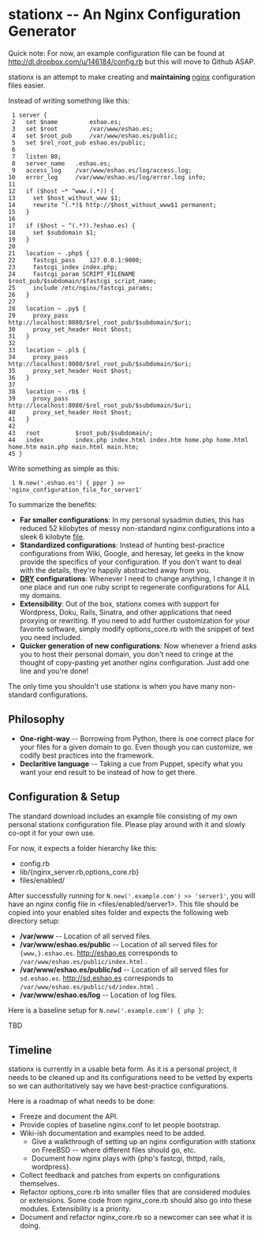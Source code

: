 stationx -- An Nginx Configuration Generator
================================

Quick note: For now, an example configuration file can be found at <http://dl.dropbox.com/u/146184/config.rb> but this will move to Github ASAP.

stationx is an attempt to make creating and **maintaining** [nginx](http://nginx.net/) configuration files easier.

Instead of writing something like this:

     1 server {
     2   set $name         eshao.es;
     3   set $root         /var/www/eshao.es;
     4   set $root_pub     /var/www/eshao.es/public;
     5   set $rel_root_pub eshao.es/public;     
     6
     7   listen 80;
     8   server_name   .eshao.es;
     9   access_log    /var/www/eshao.es/log/access.log;
    10   error_log     /var/www/eshao.es/log/error.log info; 
    11
    12   if ($host ~* ^www.(.*)) {
    13     set $host_without_www $1;
    14     rewrite ^(.*)$ http://$host_without_www$1 permanent;
    15   }         
    16
    17   if ($host ~ ^(.*?).?eshao.es) {
    18     set $subdomain $1;
    19   }
    20             
    21   location ~ .php$ {
    22     fastcgi_pass    127.0.0.1:9000;
    23     fastcgi_index index.php;
    24     fastcgi_param SCRIPT_FILENAME $root_pub/$subdomain/$fastcgi_script_name;
    25     include /etc/nginx/fastcgi_params;
    26   }
    27
    28   location ~ .py$ {
    29     proxy_pass       http://localhost:8080/$rel_root_pub/$subdomain/$uri;
    30     proxy_set_header Host $host;        
    31   }
    32
    33   location ~ .pl$ {
    34     proxy_pass       http://localhost:8080/$rel_root_pub/$subdomain/$uri;
    35     proxy_set_header Host $host;
    36   }
    37
    38   location ~ .rb$ {
    39     proxy_pass       http://localhost:8080/$rel_root_pub/$subdomain/$uri;
    40     proxy_set_header Host $host;        
    41   }
    42
    43   root          $root_pub/$subdomain/;
    44   index         index.php index.html index.htm home.php home.html home.htm main.php main.html main.htm;
    45 }

Write something as simple as this:

     1 N.new('.eshao.es') { pppr } >> 'nginx_configuration_file_for_server1'

To summarize the benefits:

* __Far smaller configurations__: In my personal sysadmin duties, this has reduced 52 kilobytes of messy non-standard nginx configurations into a sleek 6 kilobyte [file](http://dl.dropbox.com/u/146184/config.rb). 
* __Standardized configurations__: Instead of hunting best-practice configurations from Wiki, Google, and heresay, let geeks in the know provide the specifics of your configuration. If you don't want to deal with the details, they're happily abstracted away from you.
* __[DRY](http://en.wikipedia.org/wiki/Don%27t_repeat_yourself) configurations__: Whenever I need to change anything, I change it in one place and run one ruby script to regenerate configurations for ALL my domains.
* __Extensibility__: Out of the box, stationx comes with support for Wordpress, Doku, Rails, Sinatra, and other applications that need proxying or rewriting. If you need to add further customization for your favorite software, simply modify options_core.rb with the snippet of text you need included.
* __Quicker generation of new configurations__: Now whenever a friend asks you to host their personal domain, you don't need to cringe at the thought of copy-pasting yet another nginx configuration. Just add one line and you're done!

The only time you shouldn't use stationx is when you have many non-standard configurations. 


Philosophy
----------------
* __One-right-way__ -- Borrowing from Python, there is one correct place for your files for a given domain to go. Even though you can customize, we codify best practices into the framework. 
* __Declaritive language__ -- Taking a cue from Puppet, specify what you want your end result to be instead of how to get there. 


Configuration & Setup
-------------------------------
The standard download includes an example file consisting of my own personal stationx configuration file. Please play around with it and slowly co-opt it for your own use.

For now, it expects a folder hierarchy like this:

* config.rb
* lib/{nginx_server.rb,options_core.rb}
* files/enabled/<output files go here>

After successfully running <ruby config.rb> for `N.new('.example.com') >> 'server1'`, you will have an nginx config file in <files/enabled/server1>. This file should be copied into your enabled sites folder and expects the following web directory setup:

* __/var/www__ -- Location of all served files.
* __/var/www/eshao.es/public__ -- Location of all served files for `{www,}.eshao.es`. <http://eshao.es> corresponds to `/var/www/eshao.es/public/index.html` .
* __/var/www/eshao.es/public/sd__ -- Location of all served files for `sd.eshao.es`. http://sd.eshao.es corresponds to `/var/www/eshao.es/public/sd/index.html` .
* __/var/www/eshao.es/log__ -- Location of log files.

Here is a baseline setup for `N.new('.example.com') { php }`:

TBD


Timeline
------------
stationx is currently in a usable beta form. As it is a personal project, it needs to be cleaned up and its configurations need to be vetted by experts so we can authoritatively say we have best-practice configurations. 

Here is a roadmap of what needs to be done:

* Freeze and document the API.
* Provide copies of baseline nginx.conf to let people bootstrap.
* Wiki-ish documentation and examples need to be added. 
    * Give a walkthrough of setting up an nginx configuration with stationx on FreeBSD -- where different files should go, etc.
    * Document how nginx plays with {php's fastcgi, thttpd, rails, wordpress}.
* Collect feedback and patches from experts on configurations themselves.
* Refactor options_core.rb into smaller files that are considered modules or extensions. Some code from nginx_core.rb should also go into these modules. Extensibility is a priority.
* Document and refactor nginx_core.rb so a newcomer can see what it is doing.


